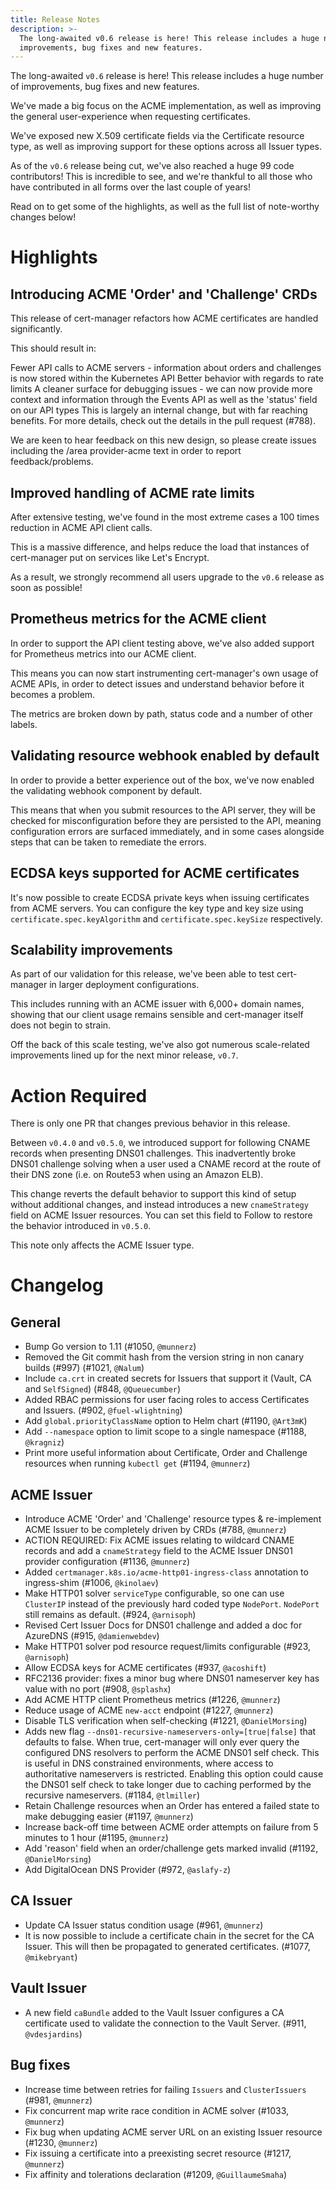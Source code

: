 ```yaml
---
title: Release Notes
description: >-
  The long-awaited v0.6 release is here! This release includes a huge number of
  improvements, bug fixes and new features.
---
```


The long-awaited `v0.6` release is here! This release includes a huge number of
improvements, bug fixes and new features.

We've made a big focus on the ACME implementation, as well as improving the
general user-experience when requesting certificates.

We've exposed new X.509 certificate fields via the Certificate resource type, as
well as improving support for these options across all Issuer types.

As of the `v0.6` release being cut, we've also reached a huge 99 code
contributors! This is incredible to see, and we're thankful to all those who
have contributed in all forms over the last couple of years!

Read on to get some of the highlights, as well as the full list of note-worthy
changes below!

# Highlights

## Introducing ACME 'Order' and 'Challenge' CRDs

This release of cert-manager refactors how ACME certificates are handled
significantly.

This should result in:

Fewer API calls to ACME servers - information about orders and challenges is now
stored within the Kubernetes API Better behavior with regards to rate limits A
cleaner surface for debugging issues - we can now provide more context and
information through the Events API as well as the 'status' field on our API
types This is largely an internal change, but with far reaching benefits. For
more details, check out the details in the pull request (#788).

We are keen to hear feedback on this new design, so please create issues
including the /area provider-acme text in order to report feedback/problems.

## Improved handling of ACME rate limits

After extensive testing, we've found in the most extreme cases a 100 times
reduction in ACME API client calls.

This is a massive difference, and helps reduce the load that instances of
cert-manager put on services like Let's Encrypt.

As a result, we strongly recommend all users upgrade to the `v0.6` release as
soon as possible!

## Prometheus metrics for the ACME client

In order to support the API client testing above, we've also added support for
Prometheus metrics into our ACME client.

This means you can now start instrumenting cert-manager's own usage of ACME
APIs, in order to detect issues and understand behavior before it becomes a
problem.

The metrics are broken down by path, status code and a number of other labels.

## Validating resource webhook enabled by default

In order to provide a better experience out of the box, we've now enabled the
validating webhook component by default.

This means that when you submit resources to the API server, they will be
checked for misconfiguration before they are persisted to the API, meaning
configuration errors are surfaced immediately, and in some cases alongside steps
that can be taken to remediate the errors.

## ECDSA keys supported for ACME certificates

It's now possible to create ECDSA private keys when issuing certificates from
ACME servers. You can configure the key type and key size using
`certificate.spec.keyAlgorithm` and `certificate.spec.keySize` respectively.

## Scalability improvements

As part of our validation for this release, we've been able to test cert-manager
in larger deployment configurations.

This includes running with an ACME issuer with 6,000+ domain names, showing that
our client usage remains sensible and cert-manager itself does not begin to
strain.

Off the back of this scale testing, we've also got numerous scale-related
improvements lined up for the next minor release, `v0.7`.

# Action Required

There is only one PR that changes previous behavior in this release.

Between `v0.4.0` and `v0.5.0`, we introduced support for following CNAME records
when presenting DNS01 challenges. This inadvertently broke DNS01 challenge
solving when a user used a CNAME record at the route of their DNS zone (i.e. on
Route53 when using an Amazon ELB).

This change reverts the default behavior to support this kind of setup without
additional changes, and instead introduces a new `cnameStrategy` field on ACME
Issuer resources. You can set this field to Follow to restore the behavior
introduced in `v0.5.0`.

This note only affects the ACME Issuer type.

# Changelog

## General

- Bump Go version to 1.11 (#1050, `@munnerz`)
- Removed the Git commit hash from the version string in non canary builds
  (#997) (#1021, `@Nalum`)
- Include `ca.crt` in created secrets for Issuers that support it (Vault, CA and
  `SelfSigned`) (#848, `@Queuecumber`)
- Added RBAC permissions for user facing roles to access Certificates and
  Issuers. (#902, `@fuel-wlightning`)
- Add `global.priorityClassName` option to Helm chart (#1190, `@Art3mK`)
- Add `--namespace` option to limit scope to a single namespace (#1188,
  `@kragniz`)
- Print more useful information about Certificate, Order and Challenge resources
  when running `kubectl get` (#1194, `@munnerz`)

## ACME Issuer

- Introduce ACME 'Order' and 'Challenge' resource types & re-implement ACME
  Issuer to be completely driven by CRDs (#788, `@munnerz`)
- ACTION REQUIRED: Fix ACME issues relating to wildcard CNAME records and add a
  `cnameStrategy` field to the ACME Issuer DNS01 provider configuration (#1136,
  `@munnerz`)
- Added `certmanager.k8s.io/acme-http01-ingress-class` annotation to
  ingress-shim (#1006, `@kinolaev`)
- Make HTTP01 solver `serviceType` configurable, so one can use `ClusterIP`
  instead of the previously hard coded type `NodePort`. `NodePort` still remains
  as default. (#924, `@arnisoph`)
- Revised Cert Issuer Docs for DNS01 challenge and added a doc for AzureDNS
  (#915, `@damienwebdev`)
- Make HTTP01 solver pod resource request/limits configurable (#923,
  `@arnisoph`)
- Allow ECDSA keys for ACME certificates (#937, `@acoshift`)
- RFC2136 provider: fixes a minor bug where DNS01 nameserver key has value with
  no port (#908, `@splashx`)
- Add ACME HTTP client Prometheus metrics (#1226, `@munnerz`)
- Reduce usage of ACME `new-acct` endpoint (#1227, `@munnerz`)
- Disable TLS verification when self-checking (#1221, `@DanielMorsing`)
- Adds new flag `--dns01-recursive-nameservers-only=[true|false]` that defaults
  to false. When true, cert-manager will only ever query the configured DNS
  resolvers to perform the ACME DNS01 self check. This is useful in DNS
  constrained environments, where access to authoritative nameservers is
  restricted. Enabling this option could cause the DNS01 self check to take
  longer due to caching performed by the recursive nameservers. (#1184,
  `@tlmiller`)
- Retain Challenge resources when an Order has entered a failed state to make
  debugging easier (#1197, `@munnerz`)
- Increase back-off time between ACME order attempts on failure from 5 minutes
  to 1 hour (#1195, `@munnerz`)
- Add 'reason' field when an order/challenge gets marked invalid (#1192,
  `@DanielMorsing`)
- Add DigitalOcean DNS Provider (#972, `@aslafy-z`)

## CA Issuer

- Update CA Issuer status condition usage (#961, `@munnerz`)
- It is now possible to include a certificate chain in the secret for the CA
  Issuer. This will then be propagated to generated certificates. (#1077,
  `@mikebryant`)

## Vault Issuer

- A new field `caBundle` added to the Vault Issuer configures a CA certificate
  used to validate the connection to the Vault Server. (#911, `@vdesjardins`)

## Bug fixes

- Increase time between retries for failing `Issuers` and `ClusterIssuers`
  (#981, `@munnerz`)
- Fix concurrent map write race condition in ACME solver (#1033, `@munnerz`)
- Fix bug when updating ACME server URL on an existing Issuer resource (#1230,
  `@munnerz`)
- Fix issuing a certificate into a preexisting secret resource (#1217,
  `@munnerz`)
- Fix affinity and tolerations declaration (#1209, `@GuillaumeSmaha`)
